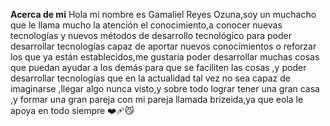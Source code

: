 **Acerca de mi**
Hola mi nombre es Gamaliel Reyes Ozuna,soy un muchacho que le llama mucho la atención el conocimiento,a conocer nuevas tecnologías y nuevos métodos de desarrollo tecnológico para poder desarrollar tecnologías capaz de aportar nuevos conocimientos o reforzar los que ya están establecidos,me gustaría poder desarrollar muchas cosas que puedan ayudar a los demás para que se faciliten las cosas ,y poder desarrollar tecnologías que en la actualidad tal vez no sea capaz de imaginarse ,llegar algo nunca visto,y sobre todo lograr tener una gran casa ,y formar una gran pareja con mi pareja llamada brizeida,ya que eola le apoya en todo siempre ❤️‍🩹😼

